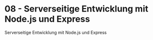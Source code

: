 # 08 - Serverseitige Entwicklung mit Node.js und Express

Serverseitige Entwicklung mit Node.js und Express
